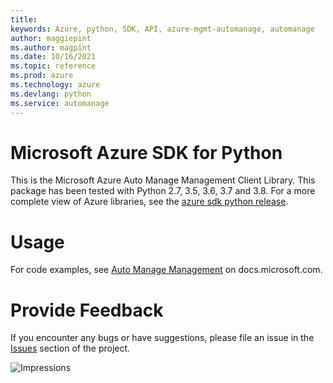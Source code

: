 ```yaml
---
title: 
keywords: Azure, python, SDK, API, azure-mgmt-automanage, automanage
author: maggiepint
ms.author: magpint
ms.date: 10/16/2021
ms.topic: reference
ms.prod: azure
ms.technology: azure
ms.devlang: python
ms.service: automanage
---
```


# Microsoft Azure SDK for Python

This is the Microsoft Azure Auto Manage Management Client Library.
This package has been tested with Python 2.7, 3.5, 3.6, 3.7 and 3.8.
For a more complete view of Azure libraries, see the [azure sdk python release](https://aka.ms/azsdk/python/all).


# Usage

For code examples, see [Auto Manage Management](https://docs.microsoft.com/python/api/overview/azure/)
on docs.microsoft.com.


# Provide Feedback

If you encounter any bugs or have suggestions, please file an issue in the
[Issues](https://github.com/Azure/azure-sdk-for-python/issues)
section of the project.


![Impressions](https://azure-sdk-impressions.azurewebsites.net/api/impressions/azure-sdk-for-python%2Fazure-mgmt-automanage%2FREADME.png)


